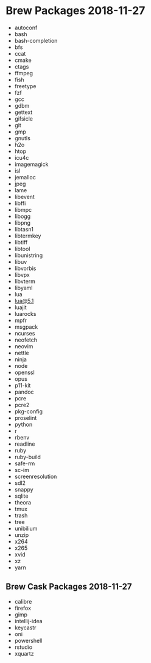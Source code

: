 # Brew Packages 2018-11-27
* autoconf
* bash
* bash-completion
* bfs
* ccat
* cmake
* ctags
* ffmpeg
* fish
* freetype
* fzf
* gcc
* gdbm
* gettext
* gifsicle
* git
* gmp
* gnutls
* h2o
* htop
* icu4c
* imagemagick
* isl
* jemalloc
* jpeg
* lame
* libevent
* libffi
* libmpc
* libogg
* libpng
* libtasn1
* libtermkey
* libtiff
* libtool
* libunistring
* libuv
* libvorbis
* libvpx
* libvterm
* libyaml
* lua
* lua@5.1
* luajit
* luarocks
* mpfr
* msgpack
* ncurses
* neofetch
* neovim
* nettle
* ninja
* node
* openssl
* opus
* p11-kit
* pandoc
* pcre
* pcre2
* pkg-config
* proselint
* python
* r
* rbenv
* readline
* ruby
* ruby-build
* safe-rm
* sc-im
* screenresolution
* sdl2
* snappy
* sqlite
* theora
* tmux
* trash
* tree
* unibilium
* unzip
* x264
* x265
* xvid
* xz
* yarn

## Brew Cask Packages 2018-11-27
* calibre
* firefox
* gimp
* intellij-idea
* keycastr
* oni
* powershell
* rstudio
* xquartz
